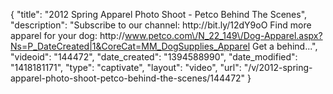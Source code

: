{
    "title": "2012 Spring Apparel Photo Shoot - Petco Behind The Scenes",
    "description": "Subscribe to our channel: http:\/\/bit.ly\/12dY9oO Find more apparel for your dog: http:\/\/www.petco.com\/N_22_149\/Dog-Apparel.aspx?Ns=P_DateCreated|1&CoreCat=MM_DogSupplies_Apparel Get a behind...",
    "videoid": "144472",
    "date_created": "1394588990",
    "date_modified": "1418181171",
    "type": "captivate",
    "layout": "video",
    "url": "\/v\/2012-spring-apparel-photo-shoot-petco-behind-the-scenes\/144472"
}